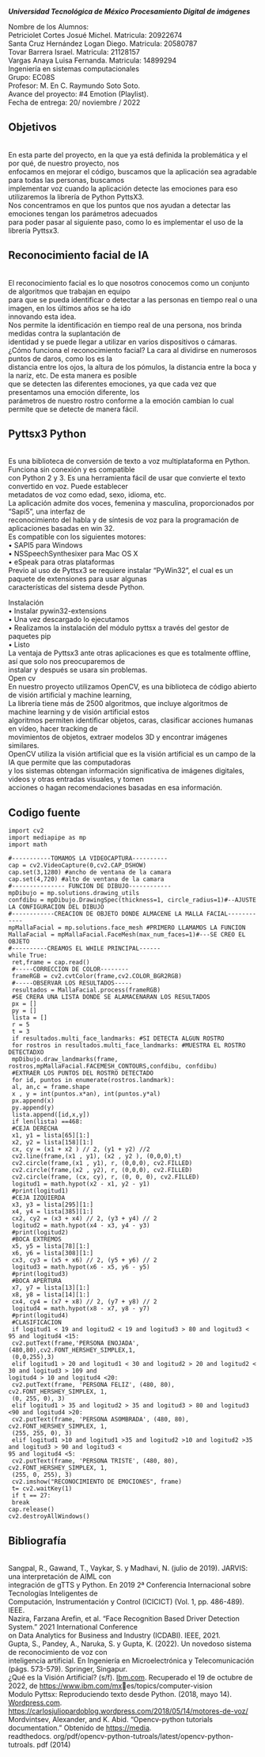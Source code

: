 <em>**Universidad Tecnológica de México Procesamiento Digital de imágenes**</em>

Nombre de los Alumnos:<br>
Petriciolet Cortes Josué Michel. Matricula: 20922674<br>
Santa Cruz Hernández Logan Diego. Matricula: 20580787<br>
Tovar Barrera Israel. Matricula: 21128157<br>
Vargas Anaya Luisa Fernanda. Matricula: 14899294<br>
Ingeniería en sistemas computacionales<br>
Grupo: EC08S<br>
Profesor: M. En C. Raymundo Soto Soto.<br>
Avance del proyecto: #4 Emotion (Playlist).<br>
Fecha de entrega: 20/ noviembre / 2022</p>

<h2>Objetivos</h2><br>
En esta parte del proyecto, en la que ya está definida la problemática y el por qué, de nuestro proyecto, nos<br>
enfocamos en mejorar el código, buscamos que la aplicación sea agradable para todas las personas, buscamos<br>
implementar voz cuando la aplicación detecte las emociones para eso utilizaremos la librería de Python PyttsX3.<br>
Nos concentramos en que los puntos que nos ayudan a detectar las emociones tengan los parámetros adecuados<br>
para poder pasar al siguiente paso, como lo es implementar el uso de la librería Pyttsx3.<br>

<h2>Reconocimiento facial de IA</h2><br>
El reconocimiento facial es lo que nosotros conocemos como un conjunto de algoritmos que trabajan en equipo<br>
para que se pueda identificar o detectar a las personas en tiempo real o una imagen, en los últimos años se ha ido<br>
innovando esta idea.<br>
Nos permite la identificación en tiempo real de una persona, nos brinda medidas contra la suplantación de<br>
identidad y se puede llegar a utilizar en varios dispositivos o cámaras.<br>
¿Cómo funciona el reconocimiento facial? La cara al dividirse en numerosos puntos de daros, como los es la<br>
distancia entre los ojos, la altura de los pómulos, la distancia entre la boca y la nariz, etc. De esta manera es posible<br>
que se detecten las diferentes emociones, ya que cada vez que presentamos una emoción diferente, los<br>
parámetros de nuestro rostro conforme a la emoción cambian lo cual permite que se detecte de manera fácil.<br>

<h2>Pyttsx3 Python</h2><br>
Es una biblioteca de conversión de texto a voz multiplataforma en Python. Funciona sin conexión y es compatible<br>
con Python 2 y 3. Es una herramienta fácil de usar que convierte el texto convertido en voz. Puede establecer<br>
metadatos de voz como edad, sexo, idioma, etc.<br>
La aplicación admite dos voces, femenina y masculina, proporcionados por “Sapi5”, una interfaz de<br>
reconocimiento del habla y de síntesis de voz para la programación de aplicaciones basadas en win 32.<br>
Es compatible con los siguientes motores:<br>
• SAPI5 para Windows<br>
• NSSpeechSynthesixer para Mac OS X<br>
• eSpeak para otras plataformas<br>
Previo al uso de Pyttsx3 se requiere instalar “PyWin32”, el cual es un paquete de extensiones para usar algunas<br>
características del sistema desde Python.</p>
<p class="has-line-data" data-line-start="42" data-line-end="134">Instalación<br>
• Instalar pywin32-extensions<br>
• Una vez descargado lo ejecutamos<br>
• Realizamos la instalación del módulo pyttsx a través del gestor de paquetes pip<br>
• Listo<br>
La ventaja de Pyttsx3 ante otras aplicaciones es que es totalmente offline, así que solo nos preocuparemos de<br>
instalar y después se usara sin problemas.<br>
Open cv<br>
En nuestro proyecto utilizamos OpenCV, es una biblioteca de código abierto de visión artificial y machine learning,<br>
La librería tiene más de 2500 algoritmos, que incluye algoritmos de machine learning y de visión artificial estos<br>
algoritmos permiten identificar objetos, caras, clasificar acciones humanas en vídeo, hacer tracking de<br>
movimientos de objetos, extraer modelos 3D y encontrar imágenes similares.<br>
OpenCV utiliza la visión artificial que es la visión artificial es un campo de la IA que permite que las computadoras<br>
y los sistemas obtengan información significativa de imágenes digitales, videos y otras entradas visuales, y tomen<br>
acciones o hagan recomendaciones basadas en esa información.<br>
  
<h2>Codigo fuente</h2>

```
import cv2
import mediapipe as mp
import math

#-----------TOMAMOS LA VIDEOCAPTURA----------
cap = cv2.VideoCapture(0,cv2.CAP_DSHOW)
cap.set(3,1280) #ancho de ventana de la camara
cap.set(4,720) #alto de ventana de la camara
#--------------- FUNCION DE DIBUJO------------
mpDibujo = mp.solutions.drawing_utils
confdibu = mpDibujo.DrawingSpec(thickness=1, circle_radius=1)#--AJUSTE LA CONFIGURACION DEL DIBUJO
#------------CREACION DE OBJETO DONDE ALMACENE LA MALLA FACIAL------------
mpMallaFacial = mp.solutions.face_mesh #PRIMERO LLAMAMOS LA FUNCION
MallaFacial = mpMallaFacial.FaceMesh(max_num_faces=1)#---SE CREO EL OBJETO
#----------CREAMOS EL WHILE PRINCIPAL------
while True:
 ret,frame = cap.read()
 #-----CORRECCION DE COLOR--------
 frameRGB = cv2.cvtColor(frame,cv2.COLOR_BGR2RGB)
 #-----OBSERVAR LOS RESULTADOS-----
 resultados = MallaFacial.process(frameRGB)
 #SE CRERA UNA LISTA DONDE SE ALAMACENARAN LOS RESULTADOS
 px = []
 py = []
 lista = []
 r = 5
 t = 3
 if resultados.multi_face_landmarks: #SI DETECTA ALGUN ROSTRO
 for rostros in resultados.multi_face_landmarks: #MUESTRA EL ROSTRO DETECTADXO
 mpDibujo.draw_landmarks(frame, rostros,mpMallaFacial.FACEMESH_CONTOURS,confdibu, confdibu)
 #EXTRAER LOS PUNTOS DEL ROSTRO DETECTADO
 for id, puntos in enumerate(rostros.landmark):
 al, an,c = frame.shape
 x , y = int(puntos.x*an), int(puntos.y*al)
 px.append(x)
 py.append(y)
 lista.append([id,x,y])
 if len(lista) ==468:
 #CEJA DERECHA
 x1, y1 = lista[65][1:]
 x2, y2 = lista[158][1:]
 cx, cy = (x1 + x2 ) // 2, (y1 + y2) //2
 cv2.line(frame,(x1 , y1), (x2 , y2 ), (0,0,0),t)
 cv2.circle(frame,(x1 , y1), r, (0,0,0), cv2.FILLED)
 cv2.circle(frame,(x2 , y2), r, (0,0,0), cv2.FILLED)
 cv2.circle(frame, (cx, cy), r, (0, 0, 0), cv2.FILLED)
 logitud1 = math.hypot(x2 - x1, y2 - y1)
 #print(logitud1)
 #CEJA IZQUIERDA
 x3, y3 = lista[295][1:]
 x4, y4 = lista[385][1:]
 cx2, cy2 = (x3 + x4) // 2, (y3 + y4) // 2
 logitud2 = math.hypot(x4 - x3, y4 - y3)
 #print(logitud2)
 #BOCA EXTREMOS
 x5, y5 = lista[78][1:]
 x6, y6 = lista[308][1:]
 cx3, cy3 = (x5 + x6) // 2, (y5 + y6) // 2
 logitud3 = math.hypot(x6 - x5, y6 - y5)
 #print(logitud3)
 #BOCA APERTURA
 x7, y7 = lista[13][1:]
 x8, y8 = lista[14][1:]
 cx4, cy4 = (x7 + x8) // 2, (y7 + y8) // 2
 logitud4 = math.hypot(x8 - x7, y8 - y7)
 #print(logitud4)
 #CLASIFICACION
 if logitud1 < 19 and logitud2 < 19 and logitud3 > 80 and logitud3 < 95 and logitud4 <15:
 cv2.putText(frame,'PERSONA ENOJADA',(480,80),cv2.FONT_HERSHEY_SIMPLEX,1,
 (0,0,255),3)
 elif logitud1 > 20 and logitud1 < 30 and logitud2 > 20 and logitud2 < 30 and logitud3 > 109 and 
logitud4 > 10 and logitud4 <20:
 cv2.putText(frame, 'PERSONA FELIZ', (480, 80), cv2.FONT_HERSHEY_SIMPLEX, 1,
 (0, 255, 0), 3)
 elif logitud1 > 35 and logitud2 > 35 and logitud3 > 80 and logitud3 <90 and logitud4 >20:
 cv2.putText(frame, 'PERSONA ASOMBRADA', (480, 80), cv2.FONT_HERSHEY_SIMPLEX, 1,
 (255, 255, 0), 3)
 elif logitud1 >10 and logitud1 >35 and logitud2 >10 and logitud2 >35 and logitud3 > 90 and logitud3 < 
95 and logitud4 <5:
 cv2.putText(frame, 'PERSONA TRISTE', (480, 80), cv2.FONT_HERSHEY_SIMPLEX, 1,
 (255, 0, 255), 3)
 cv2.imshow("RECONOCIMIENTO DE EMOCIONES", frame)
 t= cv2.waitKey(1)
 if t == 27:
 break
cap.release()
cv2.destroyAllWindows()
```

<h2>Bibliografía</h2><br>
Sangpal, R., Gawand, T., Vaykar, S. y Madhavi, N. (julio de 2019). JARVIS: una interpretación de AIML con<br>
integración de gTTS y Python. En 2019 2ª Conferencia Internacional sobre Tecnologías Inteligentes de<br>
Computación, Instrumentación y Control (ICICICT) (Vol. 1, pp. 486-489). IEEE.<br>
Nazira, Farzana Arefin, et al. “Face Recognition Based Driver Detection System.” 2021 International Conference<br>
on Data Analytics for Business and Industry (ICDABI). IEEE, 2021.<br>
Gupta, S., Pandey, A., Naruka, S. y Gupta, K. (2022). Un novedoso sistema de reconocimiento de voz con<br>
inteligencia artificial. En Ingeniería en Microelectrónica y Telecomunicación (págs. 573-579). Springer, Singapur.<br>
¿Qué es la Visión Artificial? (s/f). <a href="http://Ibm.com">Ibm.com</a>. Recuperado el 19 de octubre de 2022, de <a href="https://www.ibm.com/mx">https://www.ibm.com/mx</a>es/topics/computer-vision<br>
Modulo Pyttsx: Reproduciendo texto desde Python. (2018, mayo 14). <a href="http://Wordpress.com">Wordpress.com</a>.<br>
<a href="https://carlosjuliopardoblog.wordpress.com/2018/05/14/motores-de-voz/">https://carlosjuliopardoblog.wordpress.com/2018/05/14/motores-de-voz/</a><br>
Mordvintsev, Alexander, and K. Abid. “Opencv-python tutorials documentation.” Obtenido de <a href="https://media">https://media</a>.<br>
readthedocs. org/pdf/opencv-python-tutroals/latest/opencv-python-tutroals. pdf (2014)</p>
